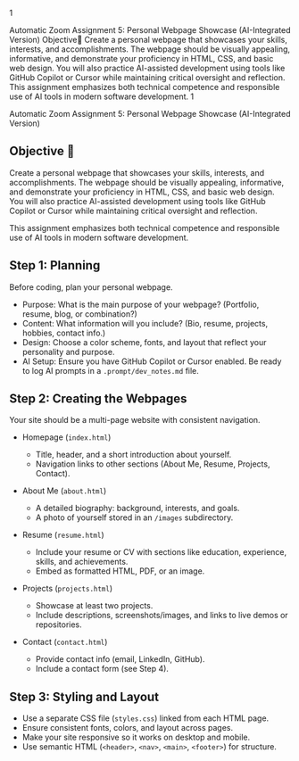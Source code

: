 
1

Automatic Zoom
Assignment 5: Personal Webpage Showcase
(AI-Integrated Version)
 Objective🎯
Create a personal webpage that showcases your skills, interests, and accomplishments. The 
webpage should be visually appealing, informative, and demonstrate your proficiency in HTML, 
CSS, and basic web design. You will also practice AI-assisted development using tools like 
GitHub Copilot or Cursor while maintaining critical oversight and reflection.
This assignment emphasizes both technical competence and responsible use of AI tools in 
modern software development.
1

Automatic Zoom
Assignment 5: Personal Webpage Showcase
(AI-Integrated Version)

## Objective 🎯

Create a personal webpage that showcases your skills, interests, and accomplishments. The webpage should be visually appealing, informative, and demonstrate your proficiency in HTML, CSS, and basic web design. You will also practice AI-assisted development using tools like GitHub Copilot or Cursor while maintaining critical oversight and reflection.

This assignment emphasizes both technical competence and responsible use of AI tools in modern software development.

## Step 1: Planning

Before coding, plan your personal webpage.

- Purpose: What is the main purpose of your webpage? (Portfolio, resume, blog, or combination?)
- Content: What information will you include? (Bio, resume, projects, hobbies, contact info.)
- Design: Choose a color scheme, fonts, and layout that reflect your personality and purpose.
- AI Setup: Ensure you have GitHub Copilot or Cursor enabled. Be ready to log AI prompts in a `.prompt/dev_notes.md` file.

## Step 2: Creating the Webpages

Your site should be a multi-page website with consistent navigation.

- Homepage (`index.html`)
	- Title, header, and a short introduction about yourself.
	- Navigation links to other sections (About Me, Resume, Projects, Contact).

- About Me (`about.html`)
	- A detailed biography: background, interests, and goals.
	- A photo of yourself stored in an `/images` subdirectory.

- Resume (`resume.html`)
	- Include your resume or CV with sections like education, experience, skills, and achievements.
	- Embed as formatted HTML, PDF, or an image.

- Projects (`projects.html`)
	- Showcase at least two projects.
	- Include descriptions, screenshots/images, and links to live demos or repositories.

- Contact (`contact.html`)
	- Provide contact info (email, LinkedIn, GitHub).
	- Include a contact form (see Step 4).

## Step 3: Styling and Layout

- Use a separate CSS file (`styles.css`) linked from each HTML page.
- Ensure consistent fonts, colors, and layout across pages.
- Make your site responsive so it works on desktop and mobile.
- Use semantic HTML (`<header>`, `<nav>`, `<main>`, `<footer>`) for structure.
